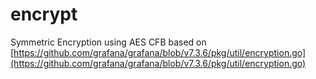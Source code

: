 # encrypt

Symmetric Encryption using AES CFB based on [https://github.com/grafana/grafana/blob/v7.3.6/pkg/util/encryption.go](https://github.com/grafana/grafana/blob/v7.3.6/pkg/util/encryption.go)
